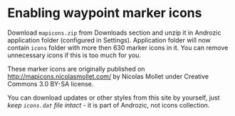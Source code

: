 Enabling waypoint marker icons
==============================

Download `mapicons.zip` from Downloads section and unzip it in Androzic application folder (configured in Settings). Application folder will now contain `icons` folder with more then 630 marker icons in it. You can remove unnecessary icons if this is too much for you.

These marker icons are originally published on <http://mapicons.nicolasmollet.com/> by Nicolas Mollet under Creative Commons 3.0 BY-SA license.

You can download updates or other styles from this site by yourself, just *keep `icons.dat` file intact* - it is part of Androzic, not icons collection.
